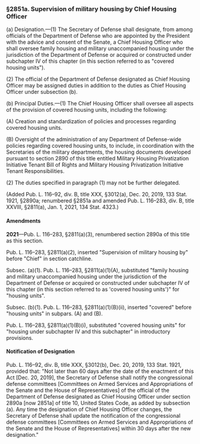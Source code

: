 ### §2851a. Supervision of military housing by Chief Housing Officer ###

(a) Designation.—(1) The Secretary of Defense shall designate, from among officials of the Department of Defense who are appointed by the President with the advice and consent of the Senate, a Chief Housing Officer who shall oversee family housing and military unaccompanied housing under the jurisdiction of the Department of Defense or acquired or constructed under subchapter IV of this chapter (in this section referred to as "covered housing units").

(2) The official of the Department of Defense designated as Chief Housing Officer may be assigned duties in addition to the duties as Chief Housing Officer under subsection (b).

(b) Principal Duties.—(1) The Chief Housing Officer shall oversee all aspects of the provision of covered housing units, including the following:

(A) Creation and standardization of policies and processes regarding covered housing units.

(B) Oversight of the administration of any Department of Defense-wide policies regarding covered housing units, to include, in coordination with the Secretaries of the military departments, the housing documents developed pursuant to section 2890 of this title entitled Military Housing Privatization Initiative Tenant Bill of Rights and Military Housing Privatization Initiative Tenant Responsibilities.

(2) The duties specified in paragraph (1) may not be further delegated.

(Added Pub. L. 116–92, div. B, title XXX, §3012(a), Dec. 20, 2019, 133 Stat. 1921, §2890a; renumbered §2851a and amended Pub. L. 116–283, div. B, title XXVIII, §2811(a), Jan. 1, 2021, 134 Stat. 4323.)

#### Amendments ####

**2021**—Pub. L. 116–283, §2811(a)(3), renumbered section 2890a of this title as this section.

Pub. L. 116–283, §2811(a)(2), inserted "Supervision of military housing by" before "Chief" in section catchline.

Subsec. (a)(1). Pub. L. 116–283, §2811(a)(1)(A), substituted "family housing and military unaccompanied housing under the jurisdiction of the Department of Defense or acquired or constructed under subchapter IV of this chapter (in this section referred to as 'covered housing units')" for "housing units".

Subsec. (b)(1). Pub. L. 116–283, §2811(a)(1)(B)(ii), inserted "covered" before "housing units" in subpars. (A) and (B).

Pub. L. 116–283, §2811(a)(1)(B)(i), substituted "covered housing units" for "housing under subchapter IV and this subchapter" in introductory provisions.

#### Notification of Designation ####

Pub. L. 116–92, div. B, title XXX, §3012(b), Dec. 20, 2019, 133 Stat. 1921, provided that: "Not later than 60 days after the date of the enactment of this Act [Dec. 20, 2019], the Secretary of Defense shall notify the congressional defense committees [Committees on Armed Services and Appropriations of the Senate and the House of Representatives] of the official of the Department of Defense designated as Chief Housing Officer under section 2890a [now 2851a] of title 10, United States Code, as added by subsection (a). Any time the designation of Chief Housing Officer changes, the Secretary of Defense shall update the notification of the congressional defense committees [Committees on Armed Services and Appropriations of the Senate and the House of Representatives] within 30 days after the new designation."